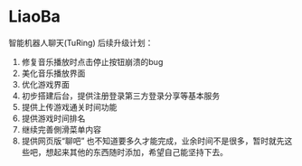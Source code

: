 # LiaoBa
智能机器人聊天(TuRing)
后续升级计划：  
1.  修复音乐播放时点击停止按钮崩溃的bug
2.  美化音乐播放界面
3.  优化游戏界面
4.  初步搭建后台，提供注册登录第三方登录分享等基本服务
5.  提供上传游戏通关时间功能
6.  提供游戏时间排名
7.  继续完善側滑菜单内容
8.  提供网页版“聊吧”
也不知道要多久才能完成，业余时间不是很多，暂时就先这些吧，想起来其他的东西随时添加，希望自己能坚持下去。
